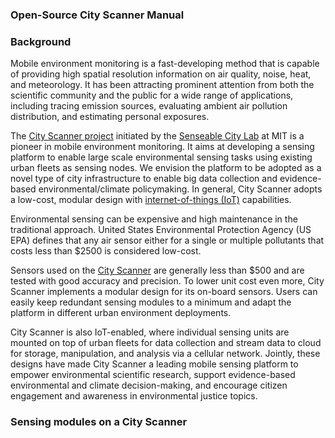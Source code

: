 ### Open-Source City Scanner Manual

### **Background**

Mobile environment monitoring is a fast-developing method that is capable of providing high spatial resolution information on air quality, noise, heat, and meteorology. It has been attracting prominent attention from both the scientific community and the public for a wide range of applications, including tracing emission sources, evaluating ambient air pollution distribution, and estimating personal exposures. 


The [City Scanner project](https://senseable.mit.edu/flatburn/) initiated by the [Senseable City Lab](https://senseable.mit.edu/) at MIT is a pioneer in mobile environment monitoring. It aims at developing a sensing platform to enable large scale environmental sensing tasks using existing urban fleets as sensing nodes.
We envision the platform to be adopted as a novel type of city infrastructure to enable big data collection and evidence-based environmental/climate policymaking. 
In general, City Scanner adopts a low-cost, modular design with [internet-of-things (IoT)](https://en.wikipedia.org/wiki/Internet_of_things) capabilities. 


Environmental sensing can be expensive and high maintenance in the traditional approach. United States Environmental Protection Agency (US EPA) defines that any air sensor either for a single or multiple pollutants that costs less than $2500 is considered low-cost. 

Sensors used on the [City Scanner](https://ieeexplore.ieee.org/document/8361419) are generally less than $500 and are tested with good accuracy and precision. To lower unit cost even more, City Scanner implements a modular design for its on-board sensors. Users can easily keep redundant sensing modules to a minimum and adapt the platform in different urban environment deployments. 

City Scanner is also IoT-enabled, where individual sensing units are mounted on top of urban fleets for data collection and stream data to cloud for storage, manipulation, and analysis via a cellular network. Jointly, these designs have made City Scanner a leading mobile sensing platform to empower environmental scientific research, support evidence-based environmental and climate decision-making, and encourage citizen engagement and awareness in environmental justice topics.

### **Sensing modules on a City Scanner**

